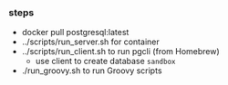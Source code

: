 
### steps

- docker pull postgresql:latest
- ../scripts/run_server.sh for container
- ../scripts/run_client.sh to run pgcli (from Homebrew)
    - use client to create database `sandbox`
- ./run_groovy.sh to run Groovy scripts

